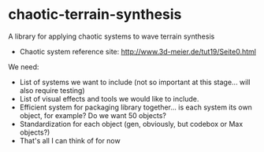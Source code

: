 # chaotic-terrain-synthesis
A library for applying chaotic systems to wave terrain synthesis

- Chaotic system reference site: http://www.3d-meier.de/tut19/Seite0.html

We need:
- List of systems we want to include (not so important at this stage... will also require testing)
- List of visual effects and tools we would like to include.
- Efficient system for packaging library together... is each system its own object, for example? Do we want 50 objects?
- Standardization for each object (gen, obviously, but codebox or Max objects?)
- That's all I can think of for now